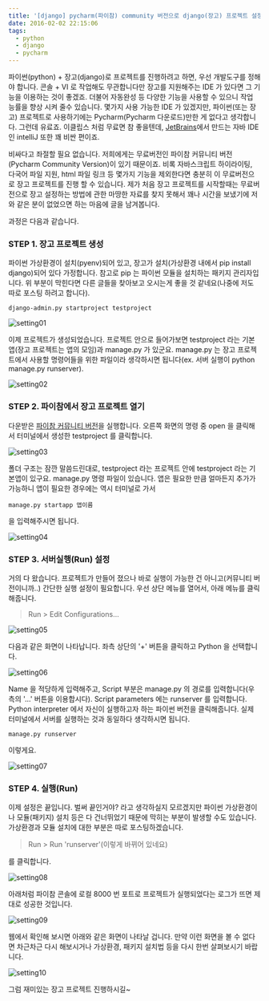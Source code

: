 ```yaml
---
title: '[django] pycharm(파이참) community 버전으로 django(장고) 프로젝트 설정'
date: 2016-02-02 22:15:06
tags:
  - python
  - django
  - pycharm
---
```


파이썬(python) + 장고(django)로 프로젝트를 진행하려고 하면, 우선 개발도구를 정해야 합니다. 콘솔 + VI 로 작업해도 무관합니다만 장고를 지원해주는 IDE 가 있다면 그 기능을 이용하는 것이 좋겠죠. 더불어 자동완성 등 다양한 기능을 사용할 수 있으니 작업 능률을 향상 시켜 줄수 있습니다. 몇가지 사용 가능한 IDE 가 있겠지만, 파이썬(또는 장고) 프로젝트로 사용하기에는 Pycharm(Pycharm 다운로드)만한 게 없다고 생각합니다. 그런데 유료죠. 이클립스 처럼 무료면 참 좋을텐데, [JetBrains](https://www.jetbrains.com/)에서 만드는 자바 IDE 인 intelliJ 또한 꽤 비싼 편이죠.

비싸다고 좌절할 필요 없습니다. 저희에게는 무료버전인 파이참 커뮤니티 버전(Pycharm Community Version)이 있기 때문이죠. 비록 자바스크립트 하이라이팅, 다국어 파일 지원, html 파일 링크 등 몇가지 기능을 제외한다면 충분히 이 무료버전으로 장고 프로젝트를 진행 할 수 있습니다. 제가 처음 장고 프로젝트를 시작할때는 무료버전으로 장고 설정하는 방법에 관한 마땅한 자료를 찾지 못해서 꽤나 시간을 보냈기에 저와 같은 분이 없었으면 하는 마음에 글을 남겨봅니다.

과정은 다음과 같습니다.

### STEP 1. 장고 프로젝트 생성

파이썬 가상환경이 설치(pyenv)되어 있고, 장고가 설치(가상환경 내에서 pip install django)되어 있다 가정합니다.
참고로 pip 는 파이썬 모듈을 설치하는 패키지 관리자입니다.
위 부분이 막힌다면 다른 글들을 찾아보고 오시는게 좋을 것 같네요(나중에 저도 따로 포스팅 하려고 합니다).

```
django-admin.py startproject testproject
```

![setting01](./django-setting-01.jpg)

이제 프로젝트가 생성되었습니다. 프로젝트 안으로 들어가보면 testproject 라는 기본 앱(장고 프로젝트는 앱의 모임)과 manage.py 가 있군요. manage.py 는 장고 프로젝트에서 사용할 명령어들을 위한 파일이라 생각하시면 됩니다(ex. 서버 실행이 python manage.py runserver).

![setting02](./django-setting-02.jpg)

### STEP 2. 파이참에서 장고 프로젝트 열기

다운받은 [파이참 커뮤니티 버전](https://www.jetbrains.com/pycharm/download/#section=mac)을 실행합니다.
오른쪽 화면의 명령 중 open 을 클릭해서 터미널에서 생성한 testproject 를 클릭합니다.

![setting03](./django-setting-03.jpg)

폴더 구조는 잠깐 말씀드린대로, testproject 라는 프로젝트 안에 testproject 라는 기본앱이 있구요. manage.py 명령 파일이 있습니다. 앱은 필요한 만큼 얼마든지 추가가 가능하니 앱이 필요한 경우에는 역시 터미널로 가서

```
manage.py startapp 앱이름
```

을 입력해주시면 됩니다.

![setting04](./django-setting-04.jpg)

### STEP 3. 서버실행(Run) 설정

거의 다 왔습니다. 프로젝트가 만들어 졌으나 바로 실행이 가능한 건 아니고(커뮤니티 버전이니까..) 간단한 실행 설정이 필요합니다.
우선 상단 메뉴를 열어서, 아래 메뉴를 클릭해줍니다.

> Run > Edit Configurations...

![setting05](./django-setting-05.jpg)

다음과 같은 화면이 나타납니다.
좌측 상단의 '+' 버튼을 클릭하고 Python 을 선택합니다.

![setting06](./django-setting-06.jpg)

Name 을 적당하게 입력해주고,
Script 부분은 manage.py 의 경로를 입력합니다(우측의 '...' 버튼을 이용합시다).
Script parameters 에는 runserver 를 입력합니다.
Python interpreter 에서 자신이 실행하고자 하는 파이썬 버전을 클릭해줍니다.
실제 터미널에서 서버를 실행하는 것과 동일하다 생각하시면 됩니다.

```
manage.py runserver
```

이렇게요.

![setting07](./django-setting-07.jpg)

### STEP 4. 실행(Run)

이제 설정은 끝입니다. 벌써 끝인거야? 라고 생각하실지 모르겠지만 파이썬 가상환경이나 모듈(패키지) 설치 등은 다 건너뛰었기 때문에 막히는 부분이 발생할 수도 있습니다. 가상환경과 모듈 설치에 대한 부분은 따로 포스팅하겠습니다.

> Run > Run 'runserver'(이렇게 바뀌어 있네요)

를 클릭합니다.

![setting08](./django-setting-08.jpg)

아래처럼 파이참 콘솔에 로컬 8000 번 포트로 프로젝트가 실행되었다는 로그가 뜨면 제대로 성공한 것입니다.

![setting09](./django-setting-09.jpg)

웹에서 확인해 보시면 아래와 같은 화면이 나타날 겁니다.
만약 이런 화면을 볼 수 없다면 차근차근 다시 해보시거나 가상환경, 패키지 설치법 등을 다시 한번 살펴보시기 바랍니다.

![setting10](./django-setting-10.jpg)

그럼 재미있는 장고 프로젝트 진행하시길~
